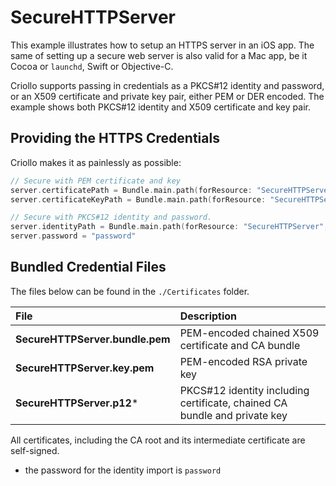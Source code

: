 # SecureHTTPServer

This example illustrates how to setup an HTTPS server in an iOS app. The same of setting up a secure web server is also valid for a Mac app, be it Cocoa or `launchd`, Swift or Objective-C.

Criollo supports passing in credentials as a PKCS#12 identity and password, or an X509 certificate and private key pair, either PEM or DER encoded. The example shows both PKCS#12 identity and X509 certificate and key pair. 

## Providing the HTTPS Credentials

Criollo makes it as painlessly as possible:

```swift
// Secure with PEM certificate and key
server.certificatePath = Bundle.main.path(forResource: "SecureHTTPServer.bundle", ofType: "pem")
server.certificateKeyPath = Bundle.main.path(forResource: "SecureHTTPServer.key", ofType: "pem")

// Secure with PKCS#12 identity and password.
server.identityPath = Bundle.main.path(forResource: "SecureHTTPServer", ofType: "p12")
server.password = "password"
```

## Bundled Credential Files

The files below can be found in the `./Certificates` folder. 

| File | Description |
|:--|:--|
| **SecureHTTPServer.bundle.pem** | PEM-encoded chained X509 certificate and CA bundle |
| **SecureHTTPServer.key.pem** | PEM-encoded RSA private key |
| **SecureHTTPServer.p12*** | PKCS#12 identity including certificate, chained CA bundle and private key |

All certificates, including the CA root and its intermediate certificate are self-signed.

* the password for the identity import is `password`
